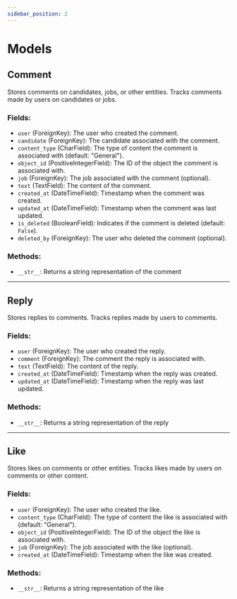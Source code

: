 ```yaml
---
sidebar_position: 2
---
```

# Models

## Comment
Stores comments on candidates, jobs, or other entities. Tracks comments made by users on candidates or jobs.

### Fields:
- `user` (ForeignKey): The user who created the comment.
- `candidate` (ForeignKey): The candidate associated with the comment.
- `content_type` (CharField): The type of content the comment is associated with (default: "General").
- `object_id` (PositiveIntegerField): The ID of the object the comment is associated with.
- `job` (ForeignKey): The job associated with the comment (optional).
- `text` (TextField): The content of the comment.
- `created_at` (DateTimeField): Timestamp when the comment was created.
- `updated_at` (DateTimeField): Timestamp when the comment was last updated.
- `is_deleted` (BooleanField): Indicates if the comment is deleted (default: `False`).
- `deleted_by` (ForeignKey): The user who deleted the comment (optional).

### Methods:
- `__str__`: Returns a string representation of the comment 

---

## Reply
Stores replies to comments. Tracks replies made by users to comments.

### Fields:
- `user` (ForeignKey): The user who created the reply.
- `comment` (ForeignKey): The comment the reply is associated with.
- `text` (TextField): The content of the reply.
- `created_at` (DateTimeField): Timestamp when the reply was created.
- `updated_at` (DateTimeField): Timestamp when the reply was last updated.

### Methods:
- `__str__`: Returns a string representation of the reply 
---

## Like
Stores likes on comments or other entities. Tracks likes made by users on comments or other content.

### Fields:
- `user` (ForeignKey): The user who created the like.
- `content_type` (CharField): The type of content the like is associated with (default: "General").
- `object_id` (PositiveIntegerField): The ID of the object the like is associated with.
- `job` (ForeignKey): The job associated with the like (optional).
- `created_at` (DateTimeField): Timestamp when the like was created.

### Methods:
- `__str__`: Returns a string representation of the like 